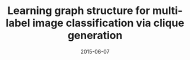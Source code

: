 ---
title: "Learning graph structure for multi-label image classification via clique generation"
collection: conferences
permalink: /publication/Learning_Graph
date: 2015-06-07
year: "2015"
venue: "CVPR"
city: 
state: ""
thumbnail: "Learning_Graph.png"
teaser :
authors: "M. Tan, Q. Shi, A. van den Hengel, C. Shen, Junbin Gao, Fuyuan Hu, Z. Zhang"
bibtex: Learning_Graph.txt
uri: Learning_Graph.pdf
arxiv: 
project: 
source: Learning_Graph.rar
poster:
data:
---